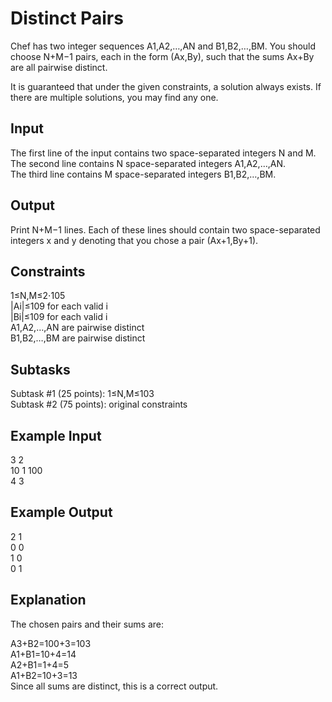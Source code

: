 # Distinct Pairs

Chef has two integer sequences A1,A2,…,AN and B1,B2,…,BM. You should choose N+M−1 pairs, each in the form (Ax,By), such that the sums Ax+By are all pairwise distinct.<br />

It is guaranteed that under the given constraints, a solution always exists. If there are multiple solutions, you may find any one.

## Input
The first line of the input contains two space-separated integers N and M.<br />
The second line contains N space-separated integers A1,A2,…,AN.<br />
The third line contains M space-separated integers B1,B2,…,BM.<br />
## Output
Print N+M−1 lines. Each of these lines should contain two space-separated integers x and y denoting that you chose a pair (Ax+1,By+1).<br />

## Constraints
1≤N,M≤2⋅105<br />
|Ai|≤109 for each valid i<br />
|Bi|≤109 for each valid i<br />
A1,A2,…,AN are pairwise distinct<br />
B1,B2,…,BM are pairwise distinct<br />
## Subtasks
Subtask #1 (25 points): 1≤N,M≤103<br />
Subtask #2 (75 points): original constraints<br />

## Example Input
3 2<br />
10 1 100<br />
4 3<br />
## Example Output
2 1<br />
0 0<br />
1 0<br />
0 1<br />
## Explanation
The chosen pairs and their sums are:<br />

A3+B2=100+3=103<br />
A1+B1=10+4=14<br />
A2+B1=1+4=5<br />
A1+B2=10+3=13<br />
Since all sums are distinct, this is a correct output.<br />
